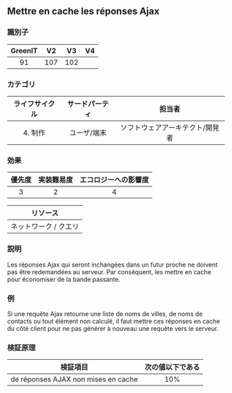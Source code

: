 ## Mettre en cache les réponses Ajax

### 識別子

| GreenIT |  V2  |  V3  |  V4  |
|:-------:|:----:|:----:|:----:|
|   91   | 107  | 102  |      |

### カテゴリ

| ライフサイクル |  サードパーティ  |  担当者  |
|:---------:|:----:|:----:|
| 4. 制作 | ユーザ/端末 | ソフトウェアアーキテクト/開発者 |

### 効果

| 優先度 |      実装難易度       |  エコロジーへの影響度    |
|:-------------------:|:-------------------------:|:---------------------:|
| 3 | 2 | 4 |

|リソース                                      |
|:----------------------------------------------------------:|
|  ネットワーク / クエリ  |

### 説明

Les réponses Ajax qui seront inchangées dans un futur proche ne doivent pas être redemandées au serveur. Par conséquent, les mettre en cache pour économiser de la bande passante.

### 例

Si une requête Ajax retourne une liste de noms de villes, de noms de contacts ou tout élément non calculé, il faut mettre ces réponses en cache du côté client pour ne pas générer à nouveau une requête vers le serveur.

### 検証原理

| 検証項目     | 次の値以下である   |  
|-------------------|:-------------------------:|
| de réponses AJAX non mises en cache  | 10%  |
